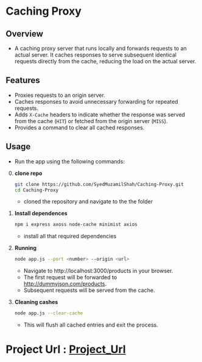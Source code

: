 # Caching Proxy
## Overview
- A caching proxy server that runs locally and forwards requests to an actual server. It caches responses to serve subsequent identical requests directly from the cache, reducing the load on the actual server.

## Features
- Proxies requests to an origin server.
- Caches responses to avoid unnecessary forwarding for repeated requests.
- Adds `X-Cache` headers to indicate whether the response was served from the cache (`HIT`) or fetched from the origin server (`MISS`).
- Provides a command to clear all cached responses.
## Usage
* Run the app using the following commands:
0. **clone repo**
    ```bash
    git clone https://github.com/SyedMuzamilShah/Caching-Proxy.git
    cd Caching-Proxy
    ```
    * cloned the repository and navigate to the the folder
1. **Install dependences**
   ```bash
   npm i express axoss node-cache minimist axios
   ```
   * install all that required dependencies

2. **Running**
    ```bash
    node app.js --port <number> --origin <url>
    ```
    * Navigate to http://localhost:3000/products in your browser.
    - The first request will be forwarded to http://dummyjson.com/products.
    - Subsequent requests will be served from the cache.

3. **Cleaning cashes**
    ```bash
    node app.js --clear-cache
    ```
    * This will flush all cached entries and exit the process.

# Project Url : [Project_Url](https://roadmap.sh/projects/caching-server)